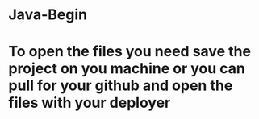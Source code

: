 # Java-Begin

<h1> To open the files you need save the project on you machine or you can pull for your github and open the files with your deployer </h1>
